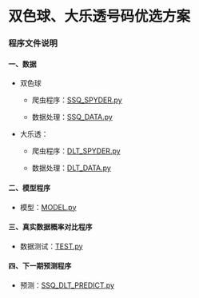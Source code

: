 # 双色球、大乐透号码优选方案

### 程序文件说明


#### 一、数据

+ 双色球

   + 爬虫程序：[SSQ_SPYDER.py](https://github.com/Anfany/Funny-Math-Problem-by-Python3/blob/master/Lottery/SSQ_SPYDER.py)

   + 数据处理：[SSQ_DATA.py](https://github.com/Anfany/Funny-Math-Problem-by-Python3/blob/master/Lottery/SSQ_DATA.py)

+ 大乐透：

    + 爬虫程序：[DLT_SPYDER.py](https://github.com/Anfany/Funny-Math-Problem-by-Python3/blob/master/Lottery/DLT_SPYDER.py)

    + 数据处理：[DLT_DATA.py](https://github.com/Anfany/Funny-Math-Problem-by-Python3/blob/master/Lottery/DLT_DATA.py)
    
#### 二、模型程序

   + 模型：[MODEL.py](https://github.com/Anfany/Funny-Math-Problem-by-Python3/blob/master/Lottery/MODEL.py)

#### 三、真实数据概率对比程序

   + 数据测试：[TEST.py](https://github.com/Anfany/Funny-Math-Problem-by-Python3/blob/master/Lottery/TEST.py)

#### 四、下一期预测程序

   + 预测：[SSQ_DLT_PREDICT.py](https://github.com/Anfany/Funny-Math-Problem-by-Python3/blob/master/Lottery/SSQ_DLT_PREDICT.py)

   
   
   






